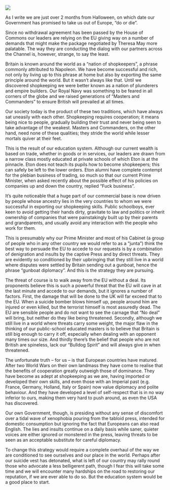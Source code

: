 [![](https://dnc.eclecity.net/wp-content/uploads/2019/08/Trafalgar_Crepin_mg_0579-732x488.jpg)](https://dnc.eclecity.net/wp-content/uploads/2019/08/Trafalgar_Crepin_mg_0579.jpg "Born to rule") 

As I write we are just over 2 months from Halloween, on which date our Government has promised to take us out of Europe, “do or die”.

Since no withdrawal agreement has been passed by the House of Commons our leaders are relying on the EU giving way on a number of demands that might make the package negotiated by Theresa May more palatable. The way they are conducting the dialog with our partners across the Channel is, however, strange, to say the least.

Britain is known around the world as a “nation of shopkeepers”, a phrase commonly attributed to Napoleon. We have become successful and rich, not only by living up to this phrase at home but also by exporting the same principle around the world. But it wasn’t always like that. Until we discovered shopkeeping we were better known as a nation of plunderers and empire builders. Our Royal Navy was something to be feared in all corners of the globe and we raised generations of “Masters and Commanders” to ensure British will prevailed at all times.

Our society today is the product of these two traditions, which have always sat uneasily with each other. Shopkeeping requires cooperation; it means being nice to people, gradually building their trust and never being seen to take advantage of the weakest. Masters and Commanders, on the other hand, need none of these qualities; they stride the world while lesser mortals quiver at their feet.

This is the result of our education system. Although our current wealth is based on trade, whether in goods or in services, our leaders are drawn from a narrow class mostly educated at private schools of which Eton is at the pinnacle. Eton does not teach its pupils how to become shopkeepers; this can safely be left to the lower orders. Eton alumni have complete contempt for the plebian business of trading, so much so that our current Prime Minister, when asked recently about the possible effect of his policies on companies up and down the country, replied “Fuck business”.

It’s quite noticeable that a huge part of our commercial base is now driven by people whose ancestry lies in the very countries to whom we were successful in exporting our shopkeeping skills. Public schoolboys, ever keen to avoid getting their hands dirty, gravitate to law and politics or inherit ownership of companies that were painstakingly built up by their parents and grandparents, and usually avoid any interaction with the people who work for them.

This is presumably why our Prime Minister and most of his Cabinet (a group of people who in any other country we would refer to as a “junta”) think the best way to persuade the EU to accede to our requests is by a combination of denigration and insults by the captive Press and by direct threats. They are evidently so conditioned by their upbringing that they still live in a world where disputes were settled by Britain sending out a gunboat, hence the phrase “gunboat diplomacy”. And this is the strategy they are pursuing.

The threat of course is to walk away from the EU without a deal. Its proponents believe this is such a powerful threat that the EU will cave in at the last minute and accede to our demands, but it ignores a number of factors. First, the damage that will be done to the UK will far exceed that to the EU. When a suicide bomber blows himself up, people around him are injured or even killed, but the terrorist himself is most assuredly dead. The EU are sensible people and do not want to see the carnage that “No deal” will bring, but neither do they like being threatened. Secondly, although we still live in a world where threats carry some weight, the major flaw in the thinking of our public-school educated masters is to believe that Britain is still big enough to carry it off, especially when dealing with an opponent many times our size. And thirdly there’s the belief that people who are not British are spineless, lack our “Bulldog Spirit” and will always give in when threatened.

The unfortunate truth – for us – is that European countries have matured. After two World Wars on their own landmass they have come to realise that the benefits of cooperation greatly outweigh those of dominance. They have become as adept at shopkeeping as we are, having imported or developed their own skills, and even those with an Imperial past (e.g. France, Germany, Holland, Italy or Spain) now value diplomacy and polite behaviour. And they have developed a level of self-respect that is in no way inferior to ours, making them very hard to push around, as even the USA has discovered.

Our own Government, though, is presiding without any sense of discomfort over a tidal wave of xenophobia pouring from the tabloid press, intended for domestic consumption but ignoring the fact that Europeans can also read English. The lies and insults continue on a daily basis while saner, quieter voices are either ignored or monstered in the press, leaving threats to be seen as an acceptable substitute for careful diplomacy.

To change this strategy would require a complete overhaul of the way we are conditioned to see ourselves and our place in the world. Perhaps after our suicide vest has detonated, what is left of our country may rally round those who advocate a less belligerent path, though I fear this will take some time and we will encounter many hardships on the road to restoring our reputation, if we are ever able to do so. But the education system would be a good place to start.